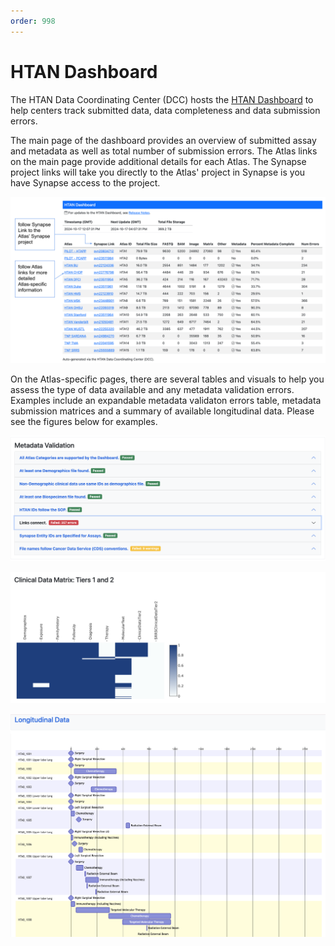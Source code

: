 ```yaml
---
order: 998
---
```


# HTAN Dashboard

The HTAN Data Coordinating Center (DCC) hosts the [HTAN Dashboard](https://hdash.website-us-east-1.linodeobjects.com/) to help centers track submitted data, data completeness and data submission errors.

The main page of the dashboard provides an overview of submitted assay and metadata as well as total number of submission errors. The Atlas links on the main page provide additional details for each Atlas. The Synapse project links will take you directly to the Atlas' project in Synapse is you have Synapse access to the project.

![HTAN Dashboard Main Page](../img/hdash_main_page.svg)

On the Atlas-specific pages, there are several tables and visuals to help you assess the type of data available and any metadata validation errors. Examples include an expandable metadata validaton errors table, metadata submission matrices and a summary of available longitudinal data. Please see the figures below for examples.

![Metadata Validation Errors Table](../img/hdash_metadata_validation.png)

![Clinical Data Matrix, Tier 1 and 2 Clinical Data](../img/hdash_clindata_1_2_matrix.png)

![Longitudinal Data](../img/hdash_longitudinal_data.png)